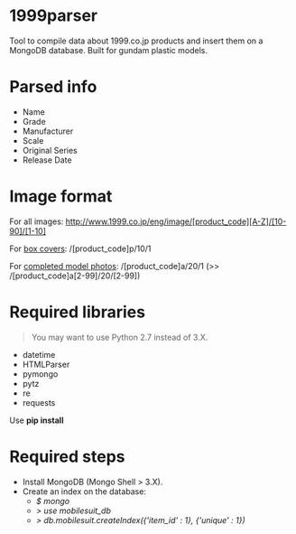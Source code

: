 # 1999parser
Tool to compile data about 1999.co.jp products and insert them on a MongoDB database. Built for gundam plastic models.

# Parsed info
- Name
- Grade
- Manufacturer
- Scale
- Original Series
- Release Date

# Image format
For all images: http://www.1999.co.jp/eng/image/[product_code][A-Z]/[10-90]/[1-10]

For [box covers](http://www.1999.co.jp/eng/image/10334864p/10/1): /[product_code]p/10/1 

For [completed model photos](http://www.1999.co.jp/eng/image/10334864a/20/1): /[product_code]a/20/1 (>> /[product_code]a[2-99]/20/[2-99])

# Required libraries
>You may want to use Python 2.7 instead of 3.X.

- datetime
- HTMLParser
- pymongo
- pytz
- re
- requests

Use **pip install**

# Required steps
* Install MongoDB (Mongo Shell > 3.X).
* Create an index on the database:
  * *$ mongo* 
  * *> use mobilesuit_db*
  * *> db.mobilesuit.createIndex({'item_id' : 1}, {'unique' : 1})*

